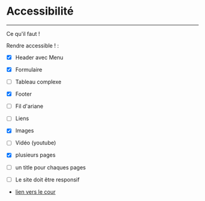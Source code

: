 # Accessibilité

---

Ce qu'il faut !

Rendre accessible ! :

- [x] Header avec Menu
- [x] Formulaire
- [ ] Tableau complexe
- [x] Footer
- [ ] Fil d'ariane
- [ ] Liens
- [x] Images
- [ ] Vidéo (youtube)
- [x] plusieurs pages
- [ ] un title pour chaques pages

- [ ] Le site doit être responsif

-   [lien vers le cour](https://intra.iha.unistra.fr/doku.php?id=intranet_qlio:wahl-cours-qlio)
